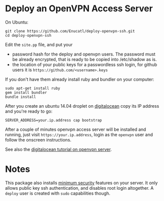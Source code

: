 Deploy an OpenVPN Access Server
============================

On Ubuntu:

```bash:
git clone https://github.com/Enucatl/deploy-openvpn-ssh.git
cd deploy-openvpn-ssh
```

Edit the `site.pp` file, and put your
* password hash for the deploy and openvpn users. The password must be already encrypted, that is ready to be copied into /etc/shadow as is.
* the location of your public keys for a passwordless ssh login, for github users it is `https://github.com/<username>.keys`

If you don't have them already install ruby and bundler on your computer:
```bash:
sudo apt-get install ruby
gem install bundler
bundle install
```

After you create an ubuntu 14.04 droplet on
[digitalocean](www.digitalocean.com) copy its IP address and you're ready to
go:

```bash:
SERVER_ADDRESS=your.ip.address cap bootstrap
```

After a couple of minutes openvpn access server will be installed and
running, just visit `https://your.ip.address`, login as the `openvpn` user
and follow the onscreen instructions.

See also the [digitalocean tutorial on openvpn server](https://www.digitalocean.com/community/tutorials/how-to-install-openvpn-access-server-on-ubuntu-12-04).

Notes
=====

This package also installs [minimum
security](https://github.com/Enucatl/minimum_security) features on your
server. It only allows public key ssh authentication, and disables root
login altogether. A `deploy` user is created with `sudo` capabilities
though.
